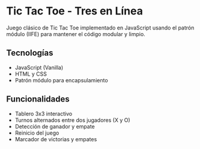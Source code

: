 # Tic Tac Toe - Tres en Línea

Juego clásico de Tic Tac Toe implementado en JavaScript usando el patrón módulo (IIFE) para mantener el código modular y limpio.

## Tecnologías

- JavaScript (Vanilla)
- HTML y CSS
- Patrón módulo para encapsulamiento

## Funcionalidades

- Tablero 3x3 interactivo
- Turnos alternados entre dos jugadores (X y O)
- Detección de ganador y empate
- Reinicio del juego
- Marcador de victorias y empates
